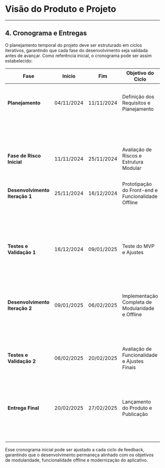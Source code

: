 # Visão do Produto e Projeto

---

## 4. Cronograma e Entregas

O planejamento temporal do projeto deve ser estruturado em ciclos iterativos, garantindo que cada fase do desenvolvimento seja validada antes de avançar. Como referência inicial, o cronograma pode ser assim estabelecido:

| **Fase**                      | **Início**   | **Fim**      | **Objetivo do Ciclo**                         | **Entregas Previstas**                                                                 | **Validação com os Stakeholders**                                              |
|--------------------------------|--------------|--------------|----------------------------------------------|----------------------------------------------------------------------------------------|--------------------------------------------------------------------------------|
| **Planejamento**               | 04/11/2024   | 11/11/2024   | Definição dos Requisitos e Planejamento      | 1. Plano de Desenvolvimento inicial                                                   | Revisão do plano de desenvolvimento e requisitos iniciais com cliente.          |
|                                |              |              |                                              | 2. Elicitação de Requisitos principais                                                  |                                                                                |
| **Fase de Risco Inicial**      | 11/11/2024   | 25/11/2024   | Avaliação de Riscos e Estrutura Modular      | 1. Análise de Riscos e Definição da Estrutura Modular                                  | Feedback sobre a estratégia de mitigação de riscos e modularidade.             |
|                                |              |              |                                              |                                                                                        |                                                                                |
| **Desenvolvimento Iteração 1** | 25/11/2024   | 16/12/2024   | Prototipação do Front-end e Funcionalidade Offline | 1. Protótipo do Front-end atualizado                                                   | Validação do protótipo e funcionalidades iniciais com os stakeholders.         |
|                                |              |              |                                              | 2. Implementação inicial do modo offline                                               |                                                                                |
| **Testes e Validação 1**       | 16/12/2024   | 09/01/2025   | Teste do MVP e Ajustes                       | 1. Feedback do MVP inicial                                                             | Validação de usabilidade e aceitação inicial do MVP.                           |
|                                |              |              |                                              | 2. Ajustes baseados nos feedbacks coletados                                             |                                                                                |
| **Desenvolvimento Iteração 2** | 09/01/2025   | 06/02/2025   | Implementação Completa de Modularidade e Offline | 1. Implementação de funcionalidades completas                                          | Revisão completa de funcionalidades e modularidade com o cliente.              |
|                                |              |              |                                              | 2. Módulos expandidos e testados                                                       |                                                                                |
| **Testes e Validação 2**       | 06/02/2025   | 20/02/2025   | Avaliação de Funcionalidade e Ajustes Finais  | 1. Feedback sobre integração de módulos                                                | Homologação final e checagem de qualidade do software.                         |
|                                |              |              |                                              | 2. Ajustes finais e validação de segurança                                              |                                                                                |
| **Entrega Final**              | 20/02/2025   | 27/02/2025   | Lançamento do Produto e Publicação           | 1. Lançamento em domínio público                                                       | Aprovação do cliente e feedbacks pós-lançamento.                               |
|                                |              |              |                                              | 2. Documentação completa                                                                |                                                                                |


Esse cronograma inicial pode ser ajustado a cada ciclo de feedback, garantindo que o desenvolvimento permaneça alinhado com os objetivos de modularidade, funcionalidade offline e modernização do aplicativo. 
